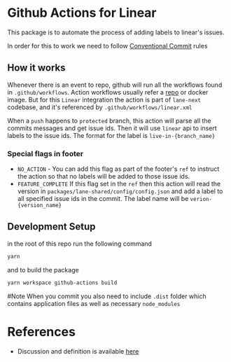 # Github Actions for Linear

This package is to automate the process of adding labels to linear's issues.

In order for this to work we need to follow [Conventional Commit](https://www.conventionalcommits.org/) rules

## How it works

Whenever there is an event to repo, github will run all the workflows found in `.github/workflows`.
Action workflows usually refer a [repo](https://docs.github.com/en/actions/learn-github-actions/finding-and-customizing-actions#using-tags) or docker image.
But for this `Linear` integration the action is part of `lane-next` codebase, and it's referenced by `.github/workflows/linear.xml`

When a `push` happens to `protected` branch, this action will parse all the commits messages and get issue ids. Then it will use `linear` api to insert labels to the issue ids.
The format for the label is `live-in-{branch_name}`

### Special flags in footer

- `NO_ACTION` - You can add this flag as part of the footer's `ref` to instruct the action so that no labels will be added to those issue ids.
- `FEATURE_COMPLETE` If this flag set in the `ref` then this action will read the version in `packages/lane-shared/config/config.json` and add a label to all specified issue ids in the commit. The label name will be `verion-{version_name}`

## Development Setup

in the root of this repo run the following command

```bash
yarn
```

and to build the package

```bash
yarn workspace github-actions build
```

#Note
When you commit you also need to include `.dist` folder which contains application files as well as necessary `node_modules`

# References

- Discussion and definition is available [here](https://docs.google.com/document/d/1sBJekrWuojtlE0CyJeLwqMs8lP1ysVSstKrMNu8LeQo/edit#)
